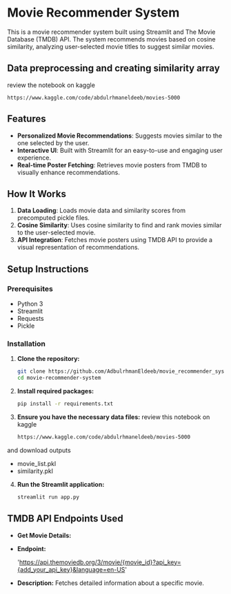 # Movie Recommender System

This is a movie recommender system built using Streamlit and The Movie Database (TMDB) API. The system recommends movies based on cosine similarity, analyzing user-selected movie titles to suggest similar movies.

## Data preprocessing and creating similarity array 
review the notebook on kaggle  
    
    https://www.kaggle.com/code/abdulrhmaneldeeb/movies-5000

## Features
- **Personalized Movie Recommendations**: Suggests movies similar to the one selected by the user.
- **Interactive UI**: Built with Streamlit for an easy-to-use and engaging user experience.
- **Real-time Poster Fetching**: Retrieves movie posters from TMDB to visually enhance recommendations.

## How It Works
1. **Data Loading**: Loads movie data and similarity scores from precomputed pickle files.
2. **Cosine Similarity**: Uses cosine similarity to find and rank movies similar to the user-selected movie.
3. **API Integration**: Fetches movie posters using TMDB API to provide a visual representation of recommendations.

## Setup Instructions

### Prerequisites
- Python 3
- Streamlit
- Requests
- Pickle

### Installation
1. **Clone the repository:**
   ```bash
   git clone https://github.com/AdbulrhmanEldeeb/movie_recommender_system
   cd movie-recommender-system

2. **Install required packages:**
   ```bash
   pip install -r requirements.txt


4. **Ensure you have the necessary data files:**
review this notebook on kaggle
    ```bash
    https://www.kaggle.com/code/abdulrhmaneldeeb/movies-5000
and download outputs 
- movie_list.pkl
- similarity.pkl

4. **Run the Streamlit application:**
   ```bash
   streamlit run app.py


## TMDB API Endpoints Used
- **Get Movie Details:**
  
- **Endpoint:**
   
   'https://api.themoviedb.org/3/movie/{movie_id}?api_key={add_your_api_key}&language=en-US'
- **Description:** Fetches detailed information about a specific movie.





